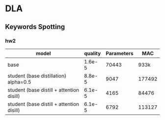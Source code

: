 # DLA
## Keywords Spotting
### hw2

| model  | quality | Parameters | MAC|
| ------ | ------- | ---- | --- |
| base   | 1.6e-5 | 70443| 933k   |
| student (base distillation) alpha=0.5 | 8.8e-5 | 9047| 177492 |
| student (base distill + attention disill) | 6.1e-5 | 4165| 84476|
| student (base distill + attention disill) | 6.1e-5 | 6792| 113127|


